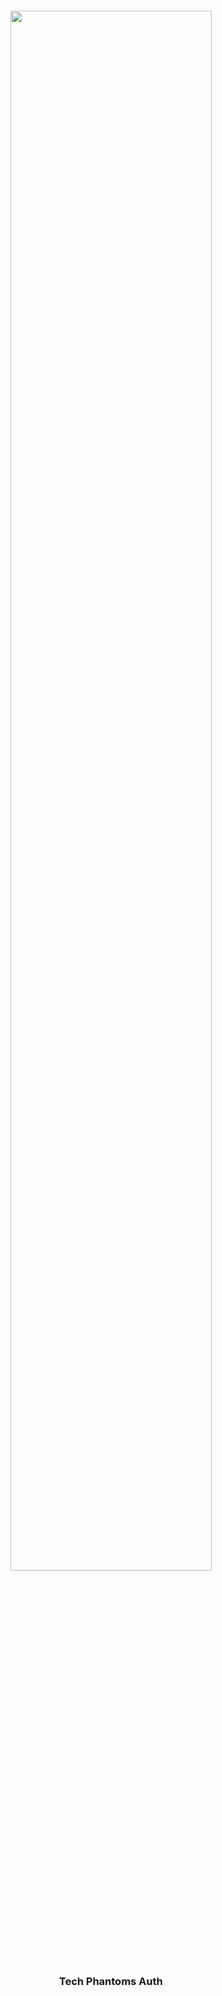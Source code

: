 <h1 align="center">
<img src="https://github.com/Tech-Phantoms/community/blob/main/assets/banner.png?raw=" width="80%" />
</h1>

<h3 align="center">
Tech Phantoms Auth
</h3>

